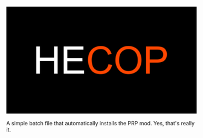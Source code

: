 ![HyperEssentials Branding](https://raw.githubusercontent.com/Biblioklept/hyperessentials/main/img/hecop.png)

A simple batch file that automatically installs the PRP mod. Yes, that's really it.